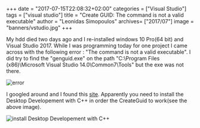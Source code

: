 +++
date = "2017-07-15T22:08:32+02:00"
categories = ["Visual Studio"]
tags = ["visual studio"]
title = "Create GUID: The command is not a valid executable"
author = "Leonidas Simopoulos"
archives= ["2017/07"]
image = "banners/vstudio.jpg"
+++

My hdd died two days ago and  I re-installed windows 10 Pro(64 bit) and Visual Studio 2017. While I was programming today for one project  I came across with the following error : "The command is not a valid executable". I did try to find the "genguid.exe" on the path "C:\Program Files (x86)\Microsoft Visual Studio 14.0\Common7\Tools\" but the exe was not there.

![error](/images/vs_guid_error.jpg)


I googled around and I found this [site](https://developercommunity.visualstudio.com/content/problem/4852/create-guid-utility-doesnt-work.html). Apparently you need to install the Desktop Developement with C++ in order the CreateGuid to work(see the above image).

![install Desktop Developement with C++](/images/c++.jpg)

